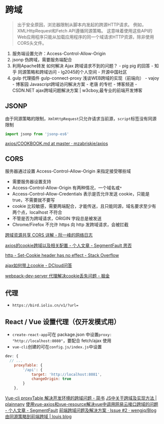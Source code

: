 # 跨域
> 出于安全原因，浏览器限制从脚本内发起的跨源HTTP请求。 例如，XMLHttpRequest和Fetch API遵循同源策略。 这意味着使用这些API的Web应用程序只能从加载应用程序的同一个域请求HTTP资源，除非使用CORS头文件。

1. 服务端设置允许：Access-Control-Allow-Origin
2. jsonp 伪跨域，需要服务端配合
3. 利用Apache转发 如何解决 Ajax 跨域请求不到的问题？ - pig pig 的回答 - 知乎
   同源策略和跨域访问 - lg2045的个人空间 - 开源中国社区
4. gulp 代理插件 gulp-connect-proxy
浅谈WEB跨域的实现（前端向） - vajoy - 博客园
Javascript跨域访问解决方案 - 老唐 的专栏 - 博客频道 - CSDN.NET
ajax跨域问题解决方案 | w3cboy,最专业的前端开发博客

## JSONP
由于同源策略的限制，`XmlHttpRequest`只允许请求当前源，`script`标签没有同源限制

```js
import jsonp from 'jsonp-es6'
```
[axios/COOKBOOK.md at master · mzabriskie/axios](https://github.com/mzabriskie/axios/blob/master/COOKBOOK.md#jsonp)

## CORS
服务器通过设置 Access-Control-Allow-Origin 来指定接受哪些域

* 需要服务器设置支持
* Access-Control-Allow-Origin 有两种情况，一个域名或`*`
* Access-Control-Allow-Credentials 表示是否允许发送 cookie，只能是 true，不需要就不要写
* cookie  比较敏感，需要两端配合，才能传送，且只能同源，域名要求至少有两个点，localhost 不符合
* 不管是否为跨域请求，ORIGIN 字段总是被发送
* Chrome/Firefox 不允许 https 向 http 发跨域请求，会被拦截

[跨域资源共享 CORS 详解 - 阮一峰的网络日志](http://www.ruanyifeng.com/blog/2016/04/cors.html)

[axios的cookie跨域以及相关配置 - 个人文章 - SegmentFault 思否](https://segmentfault.com/a/1190000011811117)

[http - Set-Cookie header has no effect - Stack Overflow](https://stackoverflow.com/questions/46288437/set-cookie-header-has-no-effect)

[ajax如何带上cookie - DCloud问答](https://ask.dcloud.net.cn/article/13372)

[webpack-dev-server 代理解决cookie丢失问题 - 掘金](https://juejin.im/post/5a9e6592f265da23870e59eb)

## 代理

* `https://bird.ioliu.cn/v1/?url=`

## React / Vue 设置代理（仅开发模式用）

* `create-react-app`可在 package.json 中设置`proxy: "http://localhost:8080"`，要配合 fetch/ajax 使用
* `vue-cli`创建的可在`config.js/index.js`中设置
```js
dev: {
  // ...
	proxyTable: {
		'/api': {
			target: 'http://localhost:8081',
			changeOrigin: true
		}
	},
```
[Vue-cli proxyTable 解决开发环境的跨域问题 - 简书](http://www.jianshu.com/p/95b2caf7e0da)
[JS中关于跨域及实现方法 | plainnany](https://plainnany.github.io/2017/08/05/JS%25E4%25B8%25AD%25E5%2585%25B3%25E4%25BA%258E%25E8%25B7%25A8%25E5%259F%259F%25E5%258F%258A%25E5%25AE%259E%25E7%258E%25B0%25E6%2596%25B9%25E6%25B3%2595/)
[使用vue-axios和vue-resource解决vue中调用网易云接口跨域的问题 - 个人文章 - SegmentFault](https://segmentfault.com/a/1190000011072725)
[前端跨域问题及解决方案 · Issue #2 · wengjq/Blog](https://github.com/wengjq/Blog/issues/2)
[由同源策略到前端跨域 | louis blog](http://louiszhai.github.io/2016/01/11/cross-domain/)

